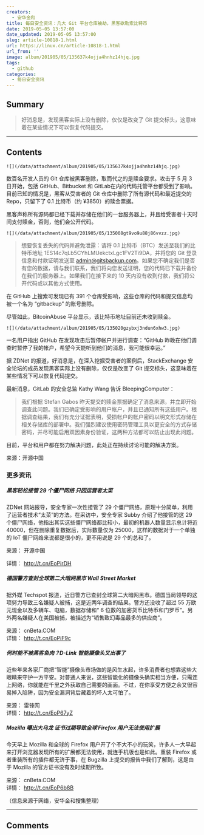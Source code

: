 ```yaml
---
creators:
  - 安华金和
title: 每日安全资讯：几大 Git 平台仓库被劫，黑客欲勒索比特币
date: 2019-05-05 13:57:00
date_updated: 2019-05-05 13:57:00
slug: article-10818-1.html
url: https://linux.cn/article-10818-1.html
url_from: ''
image: album/201905/05/135637k4ojja4hnhz14hjq.jpg
tags:
  - github
categories:
  - 每日安全资讯
---
```


## Summary

> 好消息是，发现黑客实际上没有删除，仅仅是改变了 Git 提交标头，这意味着在某些情况下可以恢复代码提交。

***

<!-- more -->

## Contents

`![](/data/attachment/album/201905/05/135637k4ojja4hnhz14hjq.jpg)`

数百名开发人员的 Git 仓库被黑客删除，取而代之的是赎金要求。攻击于 5 月 3 日开始，包括 GitHub、Bitbucket 和 GitLab在内的代码托管平台都受到了影响。 目前已知的情况是，黑客从受害者的 Git 仓库中删除了所有源代码和最近提交的 Repo，只留下了 0.1 比特币（约 ¥3850）的赎金票据。

黑客声称所有源码都已经下载并存储在他们的一台服务器上，并且给受害者十天时间支付赎金，否则，他们会公开代码。

`![](/data/attachment/album/201905/05/135008gt9vo9u88j86vvzz.jpg)`

> 
> 想要恢复丢失的代码并避免泄露：请将 0.1 比特币（BTC）发送至我们的比特币地址 1ES14c7qLb5CYhLMUekctxLgc1FV2Ti9DA，并将您的 Git 登录信息和付款证明发送至 admin@gitsbackup.com。如果您不确定我们是否有您的数据，请与我们联系，我们将向您发送证明，您的代码已下载并备份在我们的服务器上。如果我们在接下来的 10 天内没有收到付款，我们将公开代码或以其他方式使用。
> 
> 
> 

在 GitHub 上搜索可发现已有 391 个仓库受影响，这些仓库的代码和提交信息均被一个名为 “gitbackup” 的账号删除。

尽管如此，BitcoinAbuse 平台显示，该比特币地址目前还未收到赎金。

`![](/data/attachment/album/201905/05/135020gzybxj3ndun6xhw3.jpg)`

一名用户指出 GitHub 在发现攻击后暂停帐户并进行调查：“GitHub 昨晚在他们调查时暂停了我的帐户，希望今天能听到他们的消息，我可能很幸运。”

据 ZDNet 的报道，好消息是，在深入挖掘受害者的案例后，StackExchange 安全论坛的成员发现黑客实际上没有删除，仅仅是改变了 Git 提交标头，这意味着在某些情况下可以恢复代码提交。

最新消息，GitLab 的安全总监 Kathy Wang 告诉 BleepingComputer：

> 
> 我们根据 Stefan Gabos 昨天提交的赎金票据确定了消息来源，并立即开始调查此问题。我们已确定受影响的用户帐户，并且已通知所有这些用户。根据调查结果，我们有充分证据表明，受损帐户的帐户密码以明文形式存储在相关存储库的部署中。我们强烈建议使用密码管理工具以更安全的方式存储密码，并尽可能启用双因素身份验证，这两种方法都可以防止出现此问题。
> 
> 
> 

目前，平台和用户都在努力解决问题，此处正在持续讨论可能的解决方案。

来源：开源中国

### 更多资讯

##### 黑客轻松接管 29 个僵尸网络 只因运营者太菜

ZDNet 网站报导，安全专家一次性接管了 29 个僵尸网络，原理十分简单，利用了运营者技术“太菜”的方法。在采访中，安全专家 Subby 介绍了他接管的这 29 个僵尸网络，他指出其实这些僵尸网络都比较小，最初的机器人数量显示总计将近 40000，但在删除重复数据后，实际数量仅为 25000，这样的数据对于一个单独的 IoT 僵尸网络来说都是很小的，更不用说是 29 个的总和了。

来源： 开源中国

详情： <http://t.cn/EoPirDH> 

##### 德国警方查封全球第二大暗网黑市 Wall Street Market

据外媒 Techspot 报道，近日警方已查封全球第二大暗网黑市。德国当局领导的这项努力导致三名嫌疑人被捕，这是近两年调查的结果。警方还没收了超过 55 万欧元现金以及多辆车、电脑，数据存储和“ 6 位数的加密货币比特币和门罗币”。另外两名嫌疑人在美国被捕，被描述为“销售致幻毒品最多的供应商”。

来源： cnBeta.COM  
详情： <http://t.cn/EoPiF9c> 

##### 何时能不被黑客鱼肉？D-Link 智能摄像头又出事了

近些年来各家厂商把“智能”摄像头市场做的是风生水起，许多消费者也想靠这些大眼睛来守护一方平安。对普通人来说，这些智能化的摄像头确实相当方便，只需连上网络，你就能在千里之外获取自己需要的画面。不过，在你享受方便之余又很容易掉入陷阱，因为安全漏洞背后藏着的坏人太可怕了。

来源： 雷锋网  
详情： <http://t.cn/EoP67yZ> 

##### Mozilla 曝出大乌龙 证书过期导致全球 Firefox 用户无法使用扩展

今天早上 Mozilla 和全球的 Firefox 用户开了个不大不小的玩笑，许多人一大早起来打开浏览器发现所有的扩展都无法使用，就连手机版也是如此。重装 Firefox 或者重装所有的插件都无济于事，在 Bugzilla 上提交的报告中我们了解到，这是由于 Mozilla 的官方证书没有及时续期所致。

来源： cnBeta.COM  
详情： <http://t.cn/EoP6b8B> 

（信息来源于网络，安华金和搜集整理）

***

## Comments
